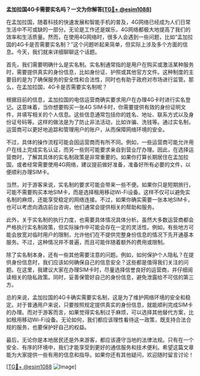 **孟加拉国4G卡需要实名吗？一文为你解答[[TG💪+ @esim1088](https://t.me/s/esim1088)]**

在孟加拉国，随着科技的快速发展和智能手机的普及，4G网络已经成为人们日常生活中不可或缺的一部分。无论是工作还是娱乐，4G网络都极大地提高了我们的效率和生活质量。然而，在使用4G网络时，很多人会遇到一些问题，比如“孟加拉国的4G卡是否需要实名制？”这个问题听起来简单，但实际上涉及多个方面的信息。今天，我们就来详细聊聊这个话题。

首先，我们需要明确什么是实名制。实名制通常指的是用户在购买或激活某种服务时，需要提供真实的身份信息，比如身份证、护照或其他官方文件。这种制度的主要目的是为了确保服务的安全性和合法性，同时也有助于政府对市场进行监管。那么，在孟加拉国，4G卡是否需要实名制呢？

根据目前的信息，孟加拉国的电信运营商确实要求用户在办理4G卡时进行实名登记。这意味着，当你想要购买一张4G SIM卡时，你需要提供有效的身份证明文件，并填写相关的个人信息。这些信息通常包括你的姓名、地址、联系方式以及身份证号码等。这样的做法是为了防止非法活动，比如诈骗、洗钱等。通过实名制，运营商可以更好地追踪和管理用户的账户，从而保障网络环境的安全。

不过，具体的操作流程可能会因运营商而有所不同。例如，一些运营商可能允许用户在线上完成实名认证，而另一些则可能要求亲自到营业厅办理。因此，在选择运营商时，了解其具体的实名制政策是非常重要的。如果你打算长期居住在孟加拉国，或者经常需要使用4G网络，建议提前做好准备，准备好所有必要的文件，以便顺利办理SIM卡。

当然，对于游客来说，实名制的要求可能会带来一些不便。如果你只是短期旅行，可能不需要购买本地SIM卡，而是选择租用移动Wi-Fi设备。这样不仅可以避免实名制的麻烦，还能享受稳定的网络连接。不过，如果你确实需要一张本地SIM卡，也可以考虑向酒店前台咨询，他们通常会提供相关的帮助和服务。

此外，关于实名制的执行力度，也需要具体情况具体分析。虽然大多数运营商都会严格执行实名制政策，但实际操作中可能会存在一定的灵活性。例如，有些地方可能会放宽对临时用户的限制，允许他们在不提供完整身份信息的情况下先开通基本服务。不过，这种情况并不普遍，而且可能伴随着额外的费用或限制。

除了实名制本身，还有一些其他需要注意的问题。例如，如何保护个人隐私？在提供身份信息时，我们应该如何确保自己的信息安全？这些都是值得我们关注的问题。在这里，我建议大家在办理SIM卡时，尽量选择信誉良好的运营商，并仔细阅读相关的隐私政策。同时，妥善保管好自己的身份信息，避免泄露给不可信的第三方。

总的来说，孟加拉国的4G卡确实需要实名制，这是为了维护网络环境的安全和稳定。对于普通用户来说，只要按照规定提供真实的身份信息，就能顺利完成SIM卡的办理。而对于游客而言，如果觉得实名制过于麻烦，可以选择其他替代方案，比如租用移动Wi-Fi设备。无论如何，我们都应该理性看待这一政策，既支持合法合规的服务，也要保护好自己的权益。

最后，无论你是本地居民还是外来游客，都应该遵守当地的法律法规。只有在一个安全、有序的环境中，我们才能享受到更好的通信服务和技术便利。希望这篇文章能为大家提供一些有用的信息和指导。如果你还有其他疑问，欢迎随时留言讨论！

[[TG💪+ @esim1088](https://t.me/s/esim1088) ![Image](https://i.postimg.cc/4NQfJmqS/Snipaste-2025-05-13-00-14-12.png)]